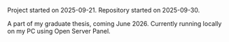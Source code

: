 Project started on 2025-09-21.
Repository started on 2025-09-30.

A part of my graduate thesis, coming June 2026.
Currently running locally on my PC using Open Server Panel.
